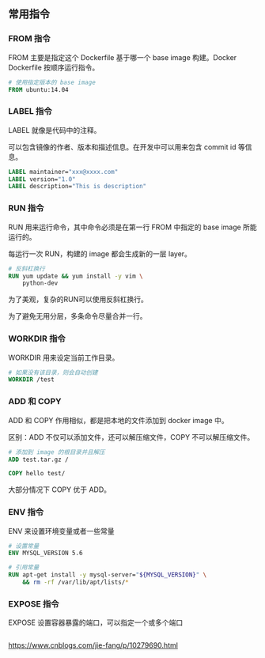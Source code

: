 
## 常用指令

### FROM 指令

FROM 主要是指定这个 Dockerfile 基于哪一个 base image 构建。Docker Dockerfile 按顺序运行指令。

```dockerfile
# 使用指定版本的 base image
FROM ubuntu:14.04
```

### LABEL 指令

LABEL 就像是代码中的注释。

可以包含镜像的作者、版本和描述信息。在开发中可以用来包含 commit id 等信息。

```dockerfile
LABEL maintainer="xxx@xxxx.com"
LABEL version="1.0"
LABEL description="This is description"
```

### RUN 指令

RUN 用来运行命令，其中命令必须是在第一行 FROM 中指定的 base image 所能运行的。

每运行一次 RUN，构建的 image 都会生成新的一层 layer。

```dockerfile
# 反斜杠换行
RUN yum update && yum install -y vim \
    python-dev
```

为了美观，复杂的RUN可以使用反斜杠换行。

为了避免无用分层，多条命令尽量合并一行。

### WORKDIR 指令

WORKDIR 用来设定当前工作目录。

```dockerfile
# 如果没有该目录，则会自动创建
WORKDIR /test
```

### ADD 和 COPY

ADD 和 COPY 作用相似，都是把本地的文件添加到 docker image 中。

区别：ADD 不仅可以添加文件，还可以解压缩文件，COPY 不可以解压缩文件。

```dockerfile
# 添加到 image 的根目录并且解压
ADD test.tar.gz /

COPY hello test/
```

大部分情况下 COPY 优于 ADD。

### ENV 指令

ENV 来设置环境变量或者一些常量

```dockerfile
# 设置常量
ENV MYSQL_VERSION 5.6

# 引用常量
RUN apt-get install -y mysql-server="${MYSQL_VERSION}" \
    && rm -rf /var/lib/apt/lists/*
```

### EXPOSE 指令

EXPOSE 设置容器暴露的端口，可以指定一个或多个端口

```dockerfile

```

<https://www.cnblogs.com/jie-fang/p/10279690.html>
